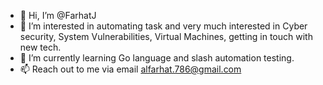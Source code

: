 - 👋 Hi, I’m @FarhatJ
- 👀 I’m interested in automating task and very much interested in Cyber security, System Vulnerabilities, Virtual Machines, getting in touch with new tech. 
- 🌱 I’m currently learning Go language and slash automation testing.
- 📫 Reach out to me via email alfarhat.786@gmail.com

<!---
FarhatJ/FarhatJ is a ✨ special ✨ repository because its `README.md` (this file) appears on your GitHub profile.
You can click the Preview link to take a look at your changes.
--->
